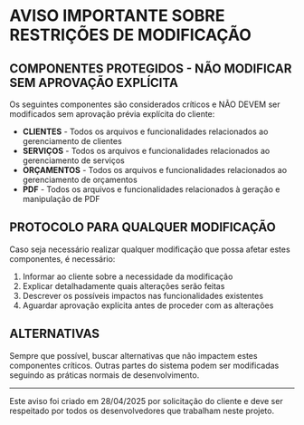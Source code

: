 # AVISO IMPORTANTE SOBRE RESTRIÇÕES DE MODIFICAÇÃO

## COMPONENTES PROTEGIDOS - NÃO MODIFICAR SEM APROVAÇÃO EXPLÍCITA

Os seguintes componentes são considerados críticos e NÃO DEVEM ser modificados sem aprovação prévia explícita do cliente:

- **CLIENTES** - Todos os arquivos e funcionalidades relacionados ao gerenciamento de clientes
- **SERVIÇOS** - Todos os arquivos e funcionalidades relacionados ao gerenciamento de serviços
- **ORÇAMENTOS** - Todos os arquivos e funcionalidades relacionados ao gerenciamento de orçamentos
- **PDF** - Todos os arquivos e funcionalidades relacionados à geração e manipulação de PDF

## PROTOCOLO PARA QUALQUER MODIFICAÇÃO

Caso seja necessário realizar qualquer modificação que possa afetar estes componentes, é necessário:

1. Informar ao cliente sobre a necessidade da modificação
2. Explicar detalhadamente quais alterações serão feitas
3. Descrever os possíveis impactos nas funcionalidades existentes
4. Aguardar aprovação explícita antes de proceder com as alterações

## ALTERNATIVAS

Sempre que possível, buscar alternativas que não impactem estes componentes críticos. Outras partes do sistema podem ser modificadas seguindo as práticas normais de desenvolvimento.

---

Este aviso foi criado em 28/04/2025 por solicitação do cliente e deve ser respeitado por todos os desenvolvedores que trabalham neste projeto.